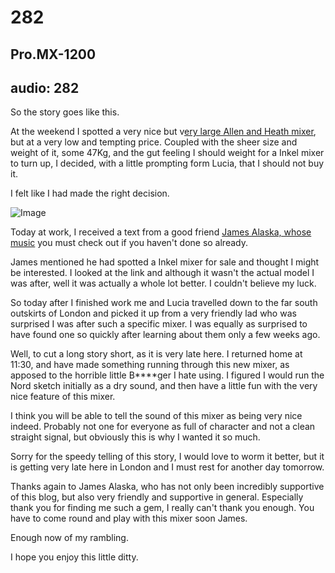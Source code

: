 # 282
## Pro.MX-1200
audio: 282
---

So the story goes like this.

At the weekend I spotted a very nice but v<a href="http://www.dancetech.com/item.cfm?threadid=2652&lang=0" title="ery large Allen and Heath mixer">ery large Allen and Heath mixer</a>, but at a very low and tempting price. Coupled with the sheer size and weight of it, some 47Kg, and the gut feeling I should weight for a Inkel mixer to turn up, I decided, with a little prompting form Lucia, that I should not buy it.

I felt like I had made the right decision.

![Image](/assets/img/Snd-282.png)

Today at work, I received a text from a good friend <a href="http://soundcloud.com/james_alaska" title="James Alaska, whose music">James Alaska, whose music</a> you must check out if you haven't done so already.

James mentioned he had spotted a Inkel mixer for sale and thought I might be interested. I looked at the link and although it wasn't the actual model I was after, well it was actually a whole lot better. I couldn't believe my luck.

So today after I finished work me and Lucia travelled down to the far south outskirts of London and picked it up from a very friendly lad who was surprised I was after such a specific mixer. I was equally as surprised to have found one so quickly after learning about them only a few weeks ago.

Well, to cut a long story short, as it is very late here. I returned home at 11:30, and have made something running through this new mixer, as apposed to the horrible little B****ger I hate using. I figured I would run the Nord sketch initially as a dry sound, and then have a little fun with the very nice feature of this mixer.

I think you will be able to tell the sound of this mixer as being very nice indeed. Probably not one for everyone as full of character and not a clean straight signal, but obviously this is why I wanted it so much.

Sorry for the speedy telling of this story, I would love to worm it better, but it is getting very late here in London and I must rest for another day tomorrow.

Thanks again to James Alaska, who has not only been incredibly supportive of this blog, but also very friendly and supportive in general. Especially thank you for finding me such a gem, I really can't thank you enough. You have to come round and play with this mixer soon James.

Enough now of my rambling. 

I hope you enjoy this little ditty.
